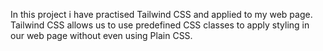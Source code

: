In this project i have practised Tailwind CSS and applied to my web page. 
Tailwind CSS allows us to use predefined CSS classes to apply styling in our web page without even using Plain CSS.
